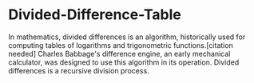 # Divided-Difference-Table
In mathematics, divided differences is an algorithm, historically used for computing tables of logarithms and trigonometric functions.[citation needed] Charles Babbage's difference engine, an early mechanical calculator, was designed to use this algorithm in its operation. Divided differences is a recursive division process. 
